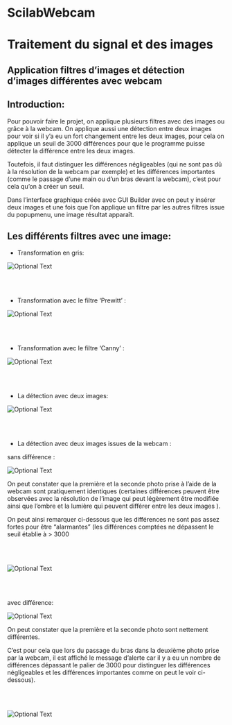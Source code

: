 # ScilabWebcam

# Traitement du signal et des images 
## Application filtres d’images et détection d’images différentes avec webcam 




## Introduction:

Pour pouvoir faire le projet, on applique plusieurs filtres avec des images
ou grâce à la webcam. On applique aussi une détection entre deux
images pour voir si il y’a eu un fort changement entre les deux images,
pour cela on applique un seuil de 3000 différences pour que le
programme puisse détecter la différence entre les deux images.

Toutefois, il faut distinguer les différences négligeables (qui ne sont pas
dû à la résolution de la webcam par exemple) et les différences
importantes (comme le passage d’une main ou d’un bras devant la
webcam), c’est pour cela qu’on à créer un seuil.

Dans l’interface graphique créée avec GUI Builder avec on peut y
insérer deux images et une fois que l’on applique un filtre par les autres
filtres issue du popupmenu, une image résultat apparaît.


## Les différents filtres avec une image:

- Transformation en gris:

![Optional Text](../master/images-readme/image_projet1.png)


</br>
</br>

- Transformation avec le filtre ‘Prewitt’ :

![Optional Text](../master/images-readme/image_projet2.png)

</br>
</br>


- Transformation avec le filtre ‘Canny’ :

![Optional Text](../master/images-readme/image_projet3.png)

</br>
</br>

- La détection avec deux images:

![Optional Text](../master/images-readme/image_projet4.png)

</br>
</br>

- La détection avec deux images issues de la webcam :

sans différence :

![Optional Text](../master/images-readme/image_projet5.jpg)


On peut constater que la première et la seconde photo prise à l’aide de
la webcam sont pratiquement identiques (certaines différences peuvent
être observées avec la résolution de l’image qui peut légèrement être
modifiée ainsi que l’ombre et la lumière qui peuvent différer entre les
deux images ).

On peut ainsi remarquer ci-dessous que les différences ne sont pas
assez fortes pour être “alarmantes” (les différences comptées ne
dépassent le seuil établie à > 3000

</br>
</br>

![Optional Text](../master/images-readme/image_projet6.png)

</br>
</br>

avec différence:

![Optional Text](../master/images-readme/image_projet7.jpg)

On peut constater que la première et la seconde photo sont nettement
différentes.

C’est pour cela que lors du passage du bras dans la deuxième photo
prise par la webcam, il est affiché le message d’alerte car il y a eu un
nombre de différences dépassant le palier de 3000 pour distinguer les
différences négligeables et les différences importantes comme on peut
le voir ci-dessous).


</br>
</br>

![Optional Text](../master/images-readme/image_projet8.png)













